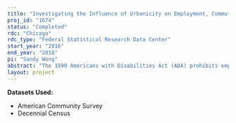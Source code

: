 ```yaml
---
title: "Investigating the Influence of Urbanicity on Employment, Commuting & Wage Earnings among People with Disabilities"
proj_id: "1674"
status: "Completed"
rdc: "Chicago"
rdc_type: "Federal Statistical Research Data Center"
start_year: "2016"
end_year: "2018"
pi: "Sandy Wong"
abstract: "The 1990 Americans with Disabilities Act (ADA) prohibits employment discrimination against Americans with disabilities, yet many individuals with disabilities continue to experience difficulty entering the labor market. While there is a wealth of research on the employment outcomes, wage earnings, and government program participation of people with disabilities in the U.S., there is relatively little consideration of how place of residence influences these trends. This project has three objectives: (1) to investigate the effect of urbanicity (how urban or rural a locality is) on the differential employment outcomes between people with and without disabilities; (2) to examine the influence of urbanicity and commute patterns (specifically commute time and travel mode) on the variance in wage earnings between people with and without disabilities; and (3) to analyze how urbanicity affects the degree to which Supplemental Security Income (SSI) recipients respond to survey questions related to disability. This research focuses on the working-age population (18-64 years of age) surveyed by the Census Bureau in 2000 and 2010-2014, two points in time following the enactment of the ADA. "
layout: project
---
```


**Datasets Used:**

  - American Community Survey 
  - Decennial Census 


